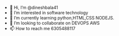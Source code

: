 - 👋 Hi, I’m @dineshbala41
- 👀 I’m interested in software technology
- 🌱 I’m currently learning python,HTML,CSS NODEJS.
- 💞️ I’m looking to collaborate on DEVOPS AWS
- 📫 How to reach me 6305488117

<!---
dineshbala41/dineshbala41 is a ✨ special ✨ repository because its `README.md` (this file) appears on your GitHub profile.
You can click the Preview link to take a look at your changes.
--->
